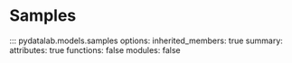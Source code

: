 # Samples

::: pydatalab.models.samples
    options:
        inherited_members: true
        summary:
          attributes: true
          functions: false
          modules: false
